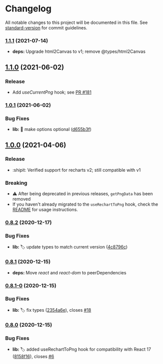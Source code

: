 # Changelog

All notable changes to this project will be documented in this file. See [standard-version](https://github.com/conventional-changelog/standard-version) for commit guidelines.

### [1.1.1](https://github.com/brammitch/recharts-to-png/compare/v1.1.0...v1.1.1) (2021-07-14)

- **deps:** Upgrade html2Canvas to v1; remove @types/html2Canvas

## [1.1.0](https://github.com/brammitch/recharts-to-png/compare/v1.0.1...v1.1.0) (2021-06-02)

### Release

- Add _useCurrentPng_ hook; see [PR #181](https://github.com/brammitch/recharts-to-png/pull/181)

### [1.0.1](https://github.com/brammitch/recharts-to-png/compare/v1.0.0...v1.0.1) (2021-06-02)

### Bug Fixes

- **lib:** :bug: make options optional ([d655b3f](https://github.com/brammitch/recharts-to-png/commit/d655b3f75b4d49c6403bdb9649d5ce2d265283cc))

## [1.0.0](https://github.com/brammitch/recharts-to-png/compare/v0.8.4...v1.0.0) (2021-04-06)

### Release

- :shipit: Verified support for recharts v2; still compatible with v1

### Breaking

- :warning: After being deprecated in previous releases, `getPngData` has been removed
- If you haven't already migrated to the `useRechartToPng` hook, check the [README](https://github.com/brammitch/recharts-to-png#usage) for usage instructions.

### [0.8.2](https://github.com/brammitch/recharts-to-png/compare/v0.8.1...v0.8.2) (2020-12-17)

### Bug Fixes

- **lib:** :label: update types to match current version ([4c8796c](https://github.com/brammitch/recharts-to-png/commit/4c8796ca80a9135dc52c0eed2fbe4c9d7c9bbe56))

### [0.8.1](https://github.com/brammitch/recharts-to-png/compare/v0.8.1-0...v0.8.1) (2020-12-15)

- **deps:** Move _react_ and _react-dom_ to peerDependencies

### [0.8.1-0](https://github.com/brammitch/recharts-to-png/compare/v0.8.0...v0.8.1-0) (2020-12-15)

### Bug Fixes

- **lib:** :label: fix types ([2354a6e](https://github.com/brammitch/recharts-to-png/commit/2354a6e32174f1ca19361a8225c4cbb01abbb0bf)), closes [#18](https://github.com/brammitch/recharts-to-png/issues/18)

### [0.8.0](https://github.com/brammitch/recharts-to-png/compare/v0.7.0...v0.8.0) (2020-12-15)

### Bug Fixes

- **lib:** :label: added useRechartToPng hook for compatibility with React 17 ([8158f16](https://github.com/brammitch/recharts-to-png/commit/5e08c261c18f13c31914797d9a512b43eba4ea1f)), closes [#6](https://github.com/brammitch/recharts-to-png/issues/6)
